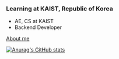 ### Learning at KAIST, Republic of Korea
 - AE, CS at KAIST
 - Backend Developer

[About me](https://byunk.github.io/portfolio/)

[![Anurag's GitHub stats](https://github-readme-stats.vercel.app/api?username=byunk)](https://github.com/anuraghazra/github-readme-stats)


<!--
**Byunk/Byunk** is a ✨ _special_ ✨ repository because its `README.md` (this file) appears on your GitHub profile.

Here are some ideas to get you started:

- 🔭 I’m currently working on ...
- 🌱 I’m currently learning ...
- 👯 I’m looking to collaborate on ...
- 🤔 I’m looking for help with ...
- 💬 Ask me about ...
- 📫 How to reach me: ...
- 😄 Pronouns: ...
- ⚡ Fun fact: ...
-->
